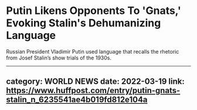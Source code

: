 # Putin Likens Opponents To 'Gnats,' Evoking Stalin's Dehumanizing Language

Russian President Vladimir Putin used language that recalls the rhetoric from Josef Stalin’s show trials of the 1930s.

---
category: WORLD NEWS
date: 2022-03-19
link: https://www.huffpost.com/entry/putin-gnats-stalin_n_6235541ae4b019fd812e104a
---
